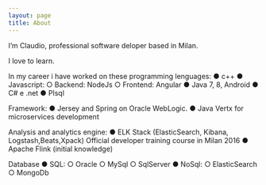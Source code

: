 ```yaml
---
layout: page
title: About
---
```

I’m Claudio, professional software deloper based in Milan.

I love to learn.

In my career i have worked on these programming lenguages:
● c++
● Javascript:
    ○ Backend: NodeJs
    ○ Frontend: Angular
● Java 7, 8, Android
● C# e .net
● Plsql

Framework:
● Jersey and Spring on Oracle WebLogic.
● Java Vertx for microservices development

Analysis and analytics engine:
● ELK Stack (ElasticSearch, Kibana, Logstash,Beats,Xpack)
Official developer training course in Milan 2016
● Apache Flink (initial knowledge)

Database 
● SQL:
    ○ Oracle
    ○ MySql
    ○ SqlServer
● NoSql:
    ○ ElasticSearch
    ○ MongoDb
